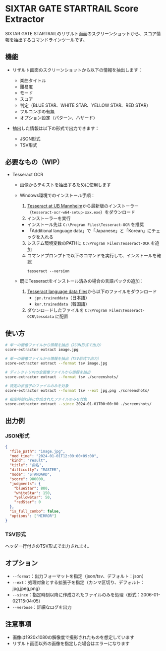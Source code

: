 # SIXTAR GATE STARTRAIL Score Extractor

SIXTAR GATE STARTRAILのリザルト画面のスクリーンショットから、スコア情報を抽出するコマンドラインツールです。

## 機能

- リザルト画面のスクリーンショットから以下の情報を抽出します：
  - 楽曲タイトル
  - 難易度
  - モード
  - スコア
  - 判定（BLUE STAR、WHITE STAR、YELLOW STAR、RED STAR）
  - フルコンボの有無
  - オプション設定（パターン、ハザード）

- 抽出した情報は以下の形式で出力できます：
  - JSON形式
  - TSV形式

## 必要なもの（WIP）

- Tesseract OCR
  - 画像からテキストを抽出するために使用します
  - Windows環境でのインストール手順：
    1. [Tesseract at UB Mannheim](https://github.com/UB-Mannheim/tesseract/wiki)から最新版のインストーラー（`tesseract-ocr-w64-setup-xxx.exe`）をダウンロード
    2. インストーラーを実行
      - インストール先は `C:\Program Files\Tesseract-OCR` を推奨
      - 「Additional language data」で「Japanese」と「Korean」にチェックを入れる
    3. システム環境変数のPATHに `C:\Program Files\Tesseract-OCR` を追加
    4. コマンドプロンプトで以下のコマンドを実行して、インストールを確認
       ```
       tesseract --version
       ```

  - 既にTesseractをインストール済みの場合の言語パックの追加：
    1. [Tesseract language data files](https://github.com/tesseract-ocr/tessdata)から以下のファイルをダウンロード
       - `jpn.traineddata`（日本語）
       - `kor.traineddata`（韓国語）
    2. ダウンロードしたファイルを `C:\Program Files\Tesseract-OCR\tessdata` に配置

## 使い方

```bash
# 単一の画像ファイルから情報を抽出（JSON形式で出力）
score-extractor extract image.jpg

# 単一の画像ファイルから情報を抽出（TSV形式で出力）
score-extractor extract --format tsv image.jpg

# ディレクトリ内の全画像ファイルから情報を抽出
score-extractor extract --format tsv ./screenshots/

# 特定の拡張子のファイルのみを対象
score-extractor extract --format tsv --ext jpg,png ./screenshots/

# 指定時刻以降に作成されたファイルのみを対象
score-extractor extract --since 2024-01-01T00:00:00 ./screenshots/
```

## 出力例

### JSON形式
```json
{
  "file_path": "image.jpg",
  "mod_time": "2024-01-01T12:00:00+09:00",
  "kind": "result",
  "title": "曲名",
  "difficulty": "MASTER",
  "mode": "STANDARD",
  "score": 980000,
  "judgments": {
    "blueStar": 800,
    "whiteStar": 150,
    "yellowStar": 50,
    "redStar": 0
  },
  "is_full_combo": false,
  "options": ["MIRROR"]
}
```

### TSV形式
ヘッダー行付きのTSV形式で出力されます。

## オプション

- `--format`：出力フォーマットを指定（json/tsv、デフォルト：json）
- `--ext`：処理対象とする拡張子を指定（カンマ区切り、デフォルト：jpg,jpeg,png）
- `--since`：指定時刻以降に作成されたファイルのみを処理（形式：2006-01-02T15:04:05）
- `--verbose`：詳細なログを出力

## 注意事項

- 画像は1920x1080の解像度で撮影されたものを想定しています
- リザルト画面以外の画像を指定した場合はエラーになります
